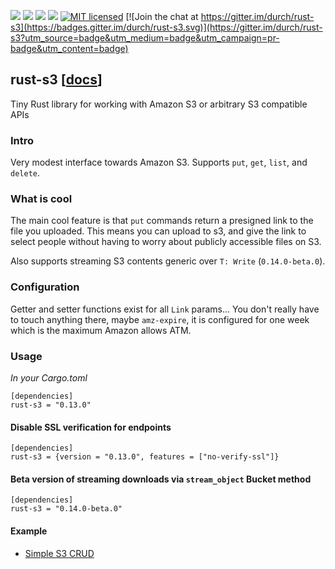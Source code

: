 [![](https://camo.githubusercontent.com/2fee3780a8605b6fc92a43dab8c7b759a274a6cf/68747470733a2f2f696d672e736869656c64732e696f2f62616467652f72757374632d737461626c652d627269676874677265656e2e737667)](https://www.rust-lang.org/downloads.html)
[![](https://travis-ci.org/durch/rust-s3.svg?branch=master)](https://travis-ci.org/durch/rust-s3)
[![](http://meritbadge.herokuapp.com/rust-s3)](https://crates.io/crates/rust-s3)
![](https://img.shields.io/crates/d/rust-s3.svg)
[![MIT licensed](https://img.shields.io/badge/license-MIT-blue.svg)](https://github.com/durch/rust-s3/blob/master/LICENSE.md)
[![Join the chat at https://gitter.im/durch/rust-s3](https://badges.gitter.im/durch/rust-s3.svg)](https://gitter.im/durch/rust-s3?utm_source=badge&utm_medium=badge&utm_campaign=pr-badge&utm_content=badge)
## rust-s3 [[docs](https://durch.github.io/rust-s3/)]

Tiny Rust library for working with Amazon S3 or arbitrary S3 compatible APIs

### Intro
Very modest interface towards Amazon S3.
Supports `put`, `get`, `list`, and `delete`.

### What is cool

The main cool feature is that `put` commands return a presigned link to the file you uploaded.
This means you can upload to s3, and give the link to select people without having to worry about publicly accessible files on S3.

Also supports streaming S3 contents generic over `T: Write` (`0.14.0-beta.0`).

### Configuration

Getter and setter functions exist for all `Link` params... You don't really have to touch anything there, maybe `amz-expire`,
it is configured for one week which is the maximum Amazon allows ATM.

### Usage

*In your Cargo.toml*

```
[dependencies]
rust-s3 = "0.13.0"
```

#### Disable SSL verification for endpoints
```
[dependencies]
rust-s3 = {version = "0.13.0", features = ["no-verify-ssl"]}
```

#### Beta version of streaming downloads via `stream_object` Bucket method
```
[dependencies]
rust-s3 = "0.14.0-beta.0"
```

#### Example

+ [Simple S3 CRUD](https://github.com/durch/rust-s3/blob/master/src/bin/simple_crud.rs)

